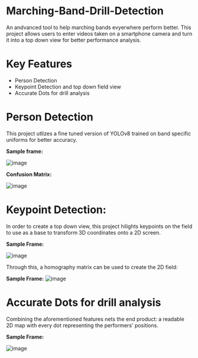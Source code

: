 # Marching-Band-Drill-Detection

An andvanced tool to help marching bands evyerwhere perform better. This project allows users to enter videos taken on a smartphone camera and turn it into a top down view for better performance analysis. 

# Key Features

- Person Detection
- Keypoint Detection and top down field view
- Accurate Dots for drill analysis

# Person Detection

This project utlizes a fine tuned version of YOLOv8 trained on band specific uniforms for better accuracy. 

**Sample frame:**

![image](https://github.com/user-attachments/assets/12a738a5-04b4-47a2-ad34-7ad724231a12)

**Confusion Matrix:**

![image](https://github.com/user-attachments/assets/87676c82-f47a-4668-86fd-ffae3e35ff94)

# Keypoint Detection:

In order to create a top down view, this project hilights keypoints on the field to use as a base to transform 3D coordinates onto a 2D screen.

**Sample Frame:**

![image](https://github.com/user-attachments/assets/d68f91c9-d0bd-4ffe-95c3-52da9f1afbce)

Through this, a homography matrix can be used to create the 2D field:

**Sample Frame:**
![image](https://github.com/user-attachments/assets/d36fa19e-b6c2-4ffb-8ed7-1244da2daba8)


# Accurate Dots for drill analysis

Combining the aforementioned features nets the end product: a readable 2D map with every dot representing the performers' positions.

**Sample Frame:**

![image](https://github.com/user-attachments/assets/8ab8b998-9021-4f11-aaef-fb9c231a1b6b)
